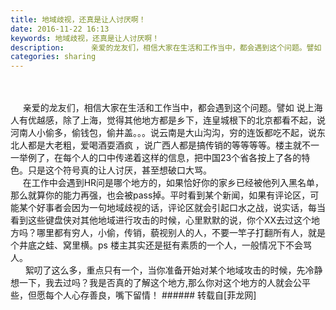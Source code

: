 ```yaml
---
title: 地域歧视，还真是让人讨厌啊！
date: 2016-11-22 16:13
keywords: 地域歧视，还真是让人讨厌啊！
description:      亲爱的龙友们，相信大家在生活和工作当中，都会遇到这个问题。譬如 说上海人有优越感，除了上海，觉得其他地方都是乡下，连皇城根下的北京都看不起，说河南人小偷多，偷钱包，偷井盖。。。说云南是大山沟沟，穷的连饭都吃不起，说东北人都是大老粗，爱喝酒耍酒疯 ，说广西人都是搞传销的等等等等。楼主就不一一举例了，在每个人的口中传递着这样的信息，把中国23个省各按上了各的特色。只是这个符号真的让人讨厌，甚至想破口大骂。     在工作中会遇到HR问是哪个地方的，如果恰好你的家乡已经被他列入黑名单，那么就算你的能力再强，也会被pass掉。平时看到某个新闻，如果有评论区，可能某个好事者会因为一句地域歧视的话，评论区就会引起口水之战，说实话，每当看到这些键盘侠对其他地域进行攻击的时候，心里默默的说，你个XX去过这个地方吗？哪里都有穷人，小偷，传销，藐视别人的人，不要一竿子打翻所有人，就是个井底之蛙、窝里横。ps 楼主其实还是挺有素质的一个人，一般情况下不会骂人。      絮叨了这么多，重点只有一个，当你准备开始对某个地域攻击的时候，先冷静想一下，我去过吗？我是否真的了解这个地方,那么你对这个地方的人就会公平些，但愿每个人心存善良，嘴下留情！
categories: sharing
---
```

<td class="t_f" id="postmessage_430338">

<br/>
<br/>
     亲爱的龙友们，相信大家在生活和工作当中，都会遇到这个问题。譬如 <img alt="" border="0" onclick="" onmouseover="" smilieid="146" src="static/image/smiley/default/curse.gif"/>说上海人有优越感，除了上海，觉得其他地方都是乡下，连皇城根下的北京都看不起，说河南人小偷多，偷钱包，偷井盖。。。<img alt="" border="0" onclick="" onmouseover="" smilieid="133" src="static/image/smiley/default/sweat.gif"/>说云南是大山沟沟，穷的连饭都吃不起，说东北人都是大老粗，爱喝酒耍酒疯 ，说广西人都是搞传销的等等等等。楼主就不一一举例了，在每个人的口中传递着这样的信息，把中国23个省各按上了各的特色。只是这个符号真的让人讨厌，甚至想破口大骂。<br/>
     在工作中会遇到HR问是哪个地方的，如果恰好你的家乡已经被他列入黑名单，那么就算你的能力再强，也会被pass掉。平时看到某个新闻，如果有评论区，可能某个好事者会因为一句地域歧视的话，评论区就会引起口水之战，说实话，每当看到这些键盘侠对其他地域进行攻击的时候，心里默默的说，你个XX去过这个地方吗？哪里都有穷人，小偷，传销，藐视别人的人，不要一竿子打翻所有人，就是个井底之蛙、窝里横。ps 楼主其实还是挺有素质的一个人<img alt="" border="0" onclick="" onmouseover="" smilieid="3" src="static/image/smiley/default/biggrin.gif"/>，一般情况下不会骂人。<br/>
      <img alt="" border="0" onclick="" onmouseover="" smilieid="106" src="static/image/smiley/qiubilong/7.gif"/>絮叨了这么多，重点只有一个，当你准备开始对某个地域攻击的时候，先冷静想一下，我去过吗？我是否真的了解这个地方,那么你对这个地方的人就会公平些，但愿每个人心存善良，嘴下留情！</td>
###### 转载自[菲龙网]